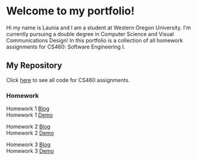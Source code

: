 # Welcome to my portfolio!
Hi my name is Launia and I am a student at Western Oregon University. I'm currently pursuing a double degree in Computer Science and Visual Communications Design!
In this portfolio is a collection of all homework assignments for CS460: Software Engineering I. 

## My Repository
Click [here](https://github.com/launiadavis/launiadavis.github.io/tree/master/HW1) to see all code for CS460 assignments.

### Homework
Homework 1 [Blog](https://launiadavis.github.io/HW1/HW1blog.html)  
Homework 1 [Demo](https://launiadavis.github.io/HW1/HW1.html)

Homework 2 [Blog](https://launiadavis.github.io/HW2/HW2blog.html)  
Homework 2 [Demo](https://launiadavis.github.io/HW2/indexHW2.html)

Homework 3 [Blog](https://launiadavis.github.io/HW3/HW3blog.md)  
Homework 3 [Demo](https://launiadavis.github.io/HW3/HW3demo.md)  
